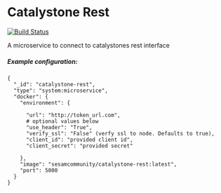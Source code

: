 # Catalystone Rest
[![Build Status](https://travis-ci.org/sesam-community/catalystone-rest.svg?branch=master)](https://travis-ci.org/sesam-community/catalystone-rest)

A microservice to connect to catalystones rest interface

##### Example configuration:


```
{
  "_id": "catalystone-rest",
  "type": "system:microservice",
  "docker": {
    "environment": {
      
      "url": "http://token_url.com",
      # optional values below
      "use_header": "True",
      "verify_ssl": "False" (verfy ssl to node. Defaults to true),
      "client_id": "provided client id",
      "client_secret": "provided secret"

    },
    "image": "sesamcommunity/catalystone-rest:latest",
    "port": 5000
  }
}

```
